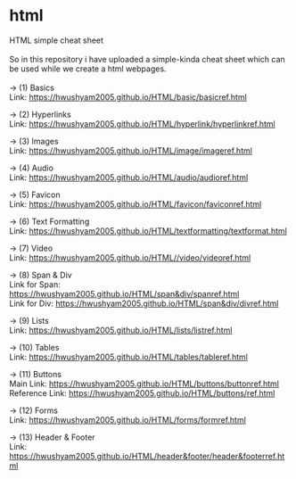 # html
HTML simple cheat sheet
<br>
<br>
So in this repository i have uploaded a simple-kinda cheat sheet which can be used while we create a html webpages.
<br>
<br>
-> (1) Basics
<br>
Link: https://hwushyam2005.github.io/HTML/basic/basicref.html
<br>

-> (2) Hyperlinks
<br>
Link: https://hwushyam2005.github.io/HTML/hyperlink/hyperlinkref.html
<br>

-> (3) Images
<br>
Link: https://hwushyam2005.github.io/HTML/image/imageref.html
<br>

-> (4) Audio
<br>
Link: https://hwushyam2005.github.io/HTML/audio/audioref.html
<br>

-> (5) Favicon
<br>
Link: https://hwushyam2005.github.io/HTML/favicon/faviconref.html
<br>

-> (6) Text Formatting
<br>
Link: https://hwushyam2005.github.io/HTML/textformatting/textformat.html
<br>

-> (7) Video
<br>
Link: https://hwushyam2005.github.io/HTML//video/videoref.html
<br>

-> (8) Span & Div
<br>
Link for Span: https://hwushyam2005.github.io/HTML/span&div/spanref.html
<br>
Link for Div: https://hwushyam2005.github.io/HTML/span&div/divref.html 
<br>

-> (9) Lists
<br>
Link: https://hwushyam2005.github.io/HTML/lists/listref.html
<br>

-> (10) Tables
<br>
Link: https://hwushyam2005.github.io/HTML/tables/tableref.html
<br>

-> (11) Buttons
<br>
Main Link: https://hwushyam2005.github.io/HTML/buttons/buttonref.html
<br>
Reference Link: https://hwushyam2005.github.io/HTML/buttons/ref.html
<br>

-> (12) Forms
<br>
Link: https://hwushyam2005.github.io/HTML/forms/formref.html
<br>

-> (13) Header & Footer
<br>
Link: https://hwushyam2005.github.io/HTML/header&footer/header&footerref.html
<br>

